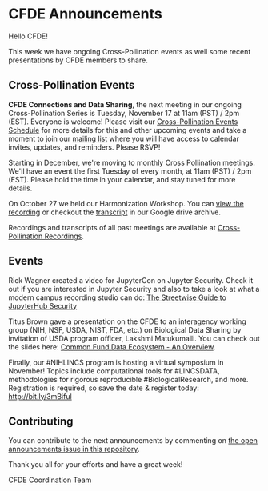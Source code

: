 # CFDE Announcements

Hello CFDE!

This week we have ongoing Cross-Pollination events as well some recent presentations by CFDE members to share.

## Cross-Pollination Events

**CFDE Connections and Data Sharing**, the next meeting in our ongoing Cross-Pollination Series is Tuesday, November 17 at 11am (PST) / 2pm (EST). Everyone is welcome! Please visit our [Cross-Pollination Events Schedule](https://docs.google.com/spreadsheets/d/1hQAeOLkivUZZnwZ_KxfGw3neezMaWbrPk9nnFiKfQGA/edit#gid=1089477257) for more details for this and other upcoming events and take a moment to join our [mailing list](https://crosspollinationevents.groups.io/g/main) where you will have access to calendar invites, updates, and reminders. Please RSVP!

Starting in December, we're moving to monthly Cross Pollination meetings. We'll have an event the first Tuesday of every month, at 11am (PST) / 2pm (EST). Please hold the time in your calendar, and stay tuned for more details.

On October 27 we held our Harmonization Workshop. You can [view the recording](https://drive.google.com/file/d/1x5geSLbAVGDEV7-4HNd40ShHg_zkaH91/view) or checkout the [transcript](https://drive.google.com/file/d/1xSp27dEotZiQqaADuvdYQPpdigVlqlHa/view?usp=sharing) in our Google drive archive.

Recordings and transcripts of all past meetings are available at [Cross-Pollination Recordings](https://drive.google.com/drive/folders/1_gGAUBzA5uigfwnK2S3plC309Ddt9HYT?usp=sharing).

## Events

Rick Wagner created a video for JupyterCon on Jupyter Security. Check it out if you are interested in Jupyter Security and also to take a look at what a modern campus recording studio can do: [The Streetwise Guide to JupyterHub Security](https://www.youtube.com/watch?v=CLnL5Vyh3Mc&amp;t=4s)

Titus Brown gave a presentation on the CFDE to an interagency working group (NIH, NSF, USDA, NIST, FDA, etc.) on Biological Data Sharing by invitation of USDA program officer, Lakshmi Matukumalli. You can check out the slides here: [Common Fund Data Ecosystem - An Overview](https://osf.io/uwdvt/).

Finally, our #NIHLINCS program is hosting a virtual symposium in November! Topics include computational tools for #LINCSDATA, methodologies for rigorous reproducible #BiologicalResearch, and more. Registration is required, so save the date & register today: http://bit.ly/3mBiful


## Contributing

You can contribute to the next announcements by commenting on [the open announcements issue in this repository](https://github.com/nih-cfde/announcements/issues?utf8=%E2%9C%93&q=is%3Aissue+is%3Aopen+Announcements).

Thank you all for your efforts and have a great week!

CFDE Coordination Team
